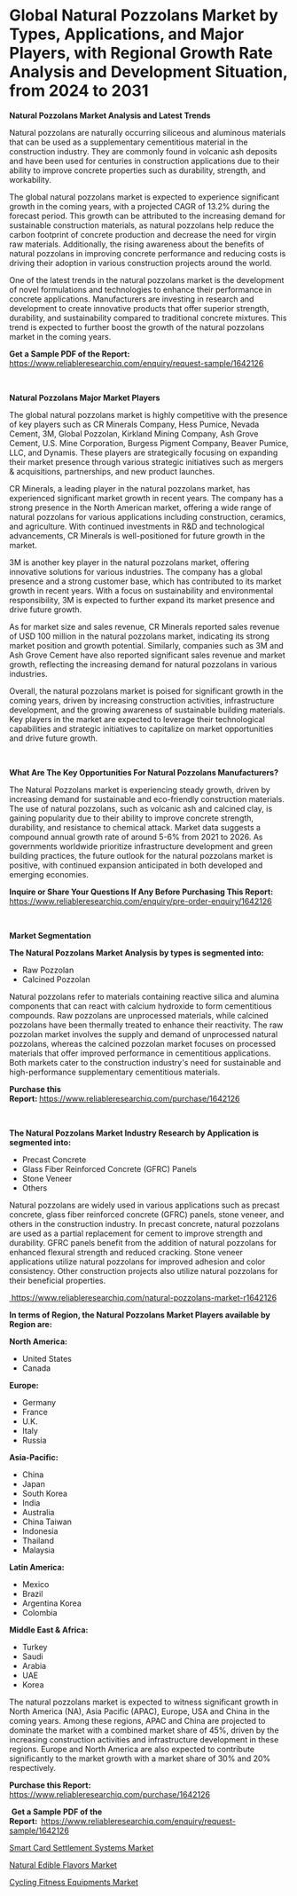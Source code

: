 <p><h1>Global Natural Pozzolans Market by Types, Applications, and Major Players, with Regional Growth Rate Analysis and Development Situation, from 2024 to 2031</h1></p><p><strong>Natural Pozzolans Market Analysis and Latest Trends</strong></p>
<p><p>Natural pozzolans are naturally occurring siliceous and aluminous materials that can be used as a supplementary cementitious material in the construction industry. They are commonly found in volcanic ash deposits and have been used for centuries in construction applications due to their ability to improve concrete properties such as durability, strength, and workability.</p><p>The global natural pozzolans market is expected to experience significant growth in the coming years, with a projected CAGR of 13.2% during the forecast period. This growth can be attributed to the increasing demand for sustainable construction materials, as natural pozzolans help reduce the carbon footprint of concrete production and decrease the need for virgin raw materials. Additionally, the rising awareness about the benefits of natural pozzolans in improving concrete performance and reducing costs is driving their adoption in various construction projects around the world.</p><p>One of the latest trends in the natural pozzolans market is the development of novel formulations and technologies to enhance their performance in concrete applications. Manufacturers are investing in research and development to create innovative products that offer superior strength, durability, and sustainability compared to traditional concrete mixtures. This trend is expected to further boost the growth of the natural pozzolans market in the coming years.</p></p>
<p><strong>Get a Sample PDF of the Report:&nbsp;</strong> <a href="https://www.reliableresearchiq.com/enquiry/request-sample/1642126">https://www.reliableresearchiq.com/enquiry/request-sample/1642126</a></p>
<p>&nbsp;</p>
<p><strong>Natural Pozzolans Major Market Players</strong></p>
<p><p>The global natural pozzolans market is highly competitive with the presence of key players such as CR Minerals Company, Hess Pumice, Nevada Cement, 3M, Global Pozzolan, Kirkland Mining Company, Ash Grove Cement, U.S. Mine Corporation, Burgess Pigment Company, Beaver Pumice, LLC, and Dynamis. These players are strategically focusing on expanding their market presence through various strategic initiatives such as mergers & acquisitions, partnerships, and new product launches.</p><p>CR Minerals, a leading player in the natural pozzolans market, has experienced significant market growth in recent years. The company has a strong presence in the North American market, offering a wide range of natural pozzolans for various applications including construction, ceramics, and agriculture. With continued investments in R&D and technological advancements, CR Minerals is well-positioned for future growth in the market.</p><p>3M is another key player in the natural pozzolans market, offering innovative solutions for various industries. The company has a global presence and a strong customer base, which has contributed to its market growth in recent years. With a focus on sustainability and environmental responsibility, 3M is expected to further expand its market presence and drive future growth.</p><p>As for market size and sales revenue, CR Minerals reported sales revenue of USD 100 million in the natural pozzolans market, indicating its strong market position and growth potential. Similarly, companies such as 3M and Ash Grove Cement have also reported significant sales revenue and market growth, reflecting the increasing demand for natural pozzolans in various industries.</p><p>Overall, the natural pozzolans market is poised for significant growth in the coming years, driven by increasing construction activities, infrastructure development, and the growing awareness of sustainable building materials. Key players in the market are expected to leverage their technological capabilities and strategic initiatives to capitalize on market opportunities and drive future growth.</p></p>
<p>&nbsp;</p>
<p><strong>What Are The Key Opportunities For Natural Pozzolans Manufacturers?</strong></p>
<p><p>The Natural Pozzolans market is experiencing steady growth, driven by increasing demand for sustainable and eco-friendly construction materials. The use of natural pozzolans, such as volcanic ash and calcined clay, is gaining popularity due to their ability to improve concrete strength, durability, and resistance to chemical attack. Market data suggests a compound annual growth rate of around 5-6% from 2021 to 2026. As governments worldwide prioritize infrastructure development and green building practices, the future outlook for the natural pozzolans market is positive, with continued expansion anticipated in both developed and emerging economies.</p></p>
<p><strong>Inquire or Share Your Questions If Any Before Purchasing This Report:</strong> <a href="https://www.reliableresearchiq.com/enquiry/pre-order-enquiry/1642126">https://www.reliableresearchiq.com/enquiry/pre-order-enquiry/1642126</a></p>
<p>&nbsp;</p>
<p><strong>Market Segmentation</strong></p>
<p><strong>The Natural Pozzolans Market Analysis by types is segmented into:</strong></p>
<p><ul><li>Raw Pozzolan</li><li>Calcined Pozzolan</li></ul></p>
<p><p>Natural pozzolans refer to materials containing reactive silica and alumina components that can react with calcium hydroxide to form cementitious compounds. Raw pozzolans are unprocessed materials, while calcined pozzolans have been thermally treated to enhance their reactivity. The raw pozzolan market involves the supply and demand of unprocessed natural pozzolans, whereas the calcined pozzolan market focuses on processed materials that offer improved performance in cementitious applications. Both markets cater to the construction industry's need for sustainable and high-performance supplementary cementitious materials.</p></p>
<p><strong>Purchase this Report:&nbsp;</strong><a href="https://www.reliableresearchiq.com/purchase/1642126">https://www.reliableresearchiq.com/purchase/1642126</a></p>
<p>&nbsp;</p>
<p><strong>The Natural Pozzolans Market Industry Research by Application is segmented into:</strong></p>
<p><ul><li>Precast Concrete</li><li>Glass Fiber Reinforced Concrete (GFRC) Panels</li><li>Stone Veneer</li><li>Others</li></ul></p>
<p><p>Natural pozzolans are widely used in various applications such as precast concrete, glass fiber reinforced concrete (GFRC) panels, stone veneer, and others in the construction industry. In precast concrete, natural pozzolans are used as a partial replacement for cement to improve strength and durability. GFRC panels benefit from the addition of natural pozzolans for enhanced flexural strength and reduced cracking. Stone veneer applications utilize natural pozzolans for improved adhesion and color consistency. Other construction projects also utilize natural pozzolans for their beneficial properties.</p></p>
<p><a href="https://www.reliableresearchiq.com/natural-pozzolans-market-r1642126">&nbsp;https://www.reliableresearchiq.com/natural-pozzolans-market-r1642126</a></p>
<p><strong>In terms of Region, the Natural Pozzolans Market Players available by Region are:</strong></p>
<p>
    <p> <strong> North America: </strong>
        <ul>
            <li>United States</li>
            <li>Canada</li>
        </ul>
        </p> 
    <p> <strong> Europe: </strong>
        <ul>
            <li>Germany</li>
            <li>France</li>
            <li>U.K.</li>
            <li>Italy</li>
            <li>Russia</li>
        </ul>
        </p> 
    <p> <strong> Asia-Pacific: </strong>
        <ul>
            <li>China</li>
            <li>Japan</li>
            <li>South Korea</li>
            <li>India</li>
            <li>Australia</li>
            <li>China Taiwan</li>
            <li>Indonesia</li>
            <li>Thailand</li>
            <li>Malaysia</li>
        </ul>
        </p> 
    <p> <strong> Latin America: </strong>
        <ul>
            <li>Mexico</li>
            <li>Brazil</li>
            <li>Argentina Korea</li>
            <li>Colombia</li>
        </ul>
        </p> 
    <p> <strong> Middle East & Africa: </strong>
        <ul>
            <li>Turkey</li>
            <li>Saudi</li>
            <li>Arabia</li>
            <li>UAE</li>
            <li>Korea</li>
        </ul>
    </p>
    </p>
<p><p>The natural pozzolans market is expected to witness significant growth in North America (NA), Asia Pacific (APAC), Europe, USA and China in the coming years. Among these regions, APAC and China are projected to dominate the market with a combined market share of 45%, driven by the increasing construction activities and infrastructure development in these regions. Europe and North America are also expected to contribute significantly to the market growth with a market share of 30% and 20% respectively.</p></p>
<p><strong>Purchase this Report: </strong><a href="https://www.reliableresearchiq.com/purchase/1642126">https://www.reliableresearchiq.com/purchase/1642126</a></p>
<p>&nbsp;<strong>Get a Sample PDF of the Report:&nbsp;&nbsp;</strong><a href="https://www.reliableresearchiq.com/enquiry/request-sample/1642126">https://www.reliableresearchiq.com/enquiry/request-sample/1642126</a></p>
<p><strong></strong></p>
<p><p><a href="https://github.com/nlnlwane1/Market-Research-Report-List-1/blob/main/smart-card-settlement-systems-market.md">Smart Card Settlement Systems Market</a></p><p><a href="https://github.com/BraidenLucas2019/Market-Research-Report-List-1/blob/main/natural-edible-flavors-market.md">Natural Edible Flavors Market</a></p><p><a href="https://github.com/JosephMorgnmelgfbX/Market-Research-Report-List-1/blob/main/cycling-fitness-equipments-market.md">Cycling Fitness Equipments Market</a></p></p>
